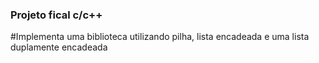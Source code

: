 ### Projeto fical c/c++
#Implementa uma biblioteca utilizando pilha, lista encadeada e uma lista duplamente encadeada
